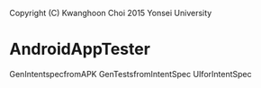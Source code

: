 Copyright (C) Kwanghoon Choi 2015 Yonsei University

# AndroidAppTester

GenIntentspecfromAPK
GenTestsfromIntentSpec
UIforIntentSpec
